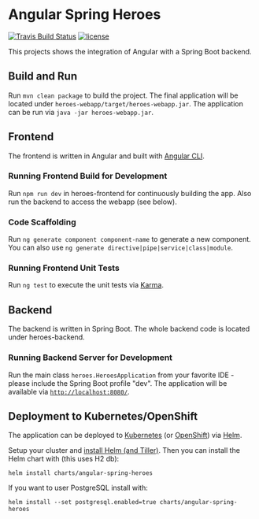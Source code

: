 # Angular Spring Heroes

[![Travis Build Status](https://travis-ci.org/porscheinformatik/angular-spring-heroes.svg?branch=master)](https://travis-ci.org/porscheinformatik/angular-spring-heroes)
[![license](https://img.shields.io/github/license/porscheinformatik/angular-spring-heroes.svg)](LICENSE)

This projects shows the integration of Angular with a Spring Boot backend.

## Build and Run

Run `mvn clean package` to build the project. The final application will be located under `heroes-webapp/target/heroes-webapp.jar`.
The application can be run via `java -jar heroes-webapp.jar`.

## Frontend

The frontend is written in Angular and built with [Angular CLI](https://github.com/angular/angular-cli).

### Running Frontend Build for Development

Run `npm run dev` in heroes-frontend for continuously building the app. Also run the backend to access the webapp (see below).

### Code Scaffolding

Run `ng generate component component-name` to generate a new component. You can also use `ng generate directive|pipe|service|class|module`.

### Running Frontend Unit Tests

Run `ng test` to execute the unit tests via [Karma](https://karma-runner.github.io).

## Backend

The backend is written in Spring Boot. The whole backend code is located under heroes-backend.

### Running Backend Server for Development

Run the main class `heroes.HeroesApplication` from your favorite IDE - please include the Spring Boot profile "dev". The application will be available via [`http://localhost:8080/`](http://localhost:8080/).

## Deployment to Kubernetes/OpenShift

The application can be deployed to [Kubernetes](https://kubernetes.io/) (or [OpenShift](https://www.openshift.org/)) via [Helm](https://helm.sh/).

Setup your cluster and [install Helm (and Tiller)](https://docs.helm.sh/using_helm/). Then you can install the Helm chart with (this uses H2 db):

    helm install charts/angular-spring-heroes

If you want to user PostgreSQL install with:

    helm install --set postgresql.enabled=true charts/angular-spring-heroes
